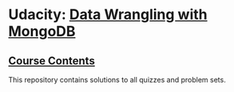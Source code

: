 # Udacity: [Data Wrangling with MongoDB](https://www.udacity.com/course/data-wrangling-with-mongodb--ud032)

## [Course Contents](https://www.udacity.com/wiki/ud032)

This repository contains solutions to all quizzes and problem sets.

